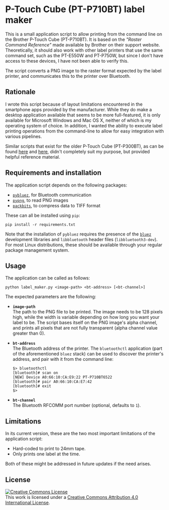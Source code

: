 # P-Touch Cube (PT-P710BT) label maker

This is a small application script to allow printing from the command line on the Brother P-Touch Cube (PT-P710BT). It is based on the _"Raster Command Reference"_ made available by Brother on their support website. Theoretically, it should also work with other label printers that use the same command set, such as the PT-E550W and PT-P750W, but since I don't have access to these devices, I have not been able to verify this. 

The script converts a PNG image to the raster format expected by the label printer, and communicates this to the printer over Bluetooth. 


## Rationale

I wrote this script because of layout limitations encountered in the smartphone apps provided by the manufacturer. While they do make a desktop application available that seems to be more full-featured, it is only available for Microsoft Windows and Mac OS X, neither of which is my operating system of choice. In addition, I wanted the ability to execute label printing operations from the command-line to allow for easy integration with various pipelines.

Similar scripts that exist for the older P-Touch Cube (PT-P300BT), as can be found [here](https://gist.github.com/stecman/ee1fd9a8b1b6f0fdd170ee87ba2ddafd) and [here](https://gist.github.com/dogtopus/64ae743825e42f2bb8ec79cea7ad2057), didn't completely suit my purpose, but provided helpful reference material.


## Requirements and installation

The application script depends on the following packages:

 * [`pybluez`](https://github.com/pybluez/pybluez), for Bluetooth communication
 * [`pypng`](https://github.com/drj11/pypng), to read PNG images
 * [`packbits`](https://github.com/psd-tools/packbits), to compress data to TIFF format

These can all be installed using `pip`:
```
pip install -r requirements.txt
```

Note that the installation of `pybluez` requires the presence of the [`bluez`](http://www.bluez.org/) development libraries and `libbluetooth` header files (`libbluetooth3-dev`). For most Linux distributions, these should be available through your regular package management system.


## Usage

The application can be called as follows:

```
python label_maker.py <image-path> <bt-address> [<bt-channel>]
```

The expected parameters are the following:

 * **`image-path`**  \
 The path to the PNG file to be printed. The image needs to be 128 pixels high, while the width is variable depending on how long you want your label to be. The script bases itself on the PNG image's alpha channel, and prints all pixels that are not fully transparent (alpha channel value greater than 0).
 * **`bt-address`**  \
 The Bluetooth address of the printer. The `bluetoothctl` application (part of the aforementioned `bluez` stack) can be used to discover the printer's address, and pair with it from the command line:
    ```
    $> bluetoothctl
    [bluetooth]# scan on
    [NEW] Device A0:66:10:CA:E9:22 PT-P710BT6522
    [bluetooth]# pair A0:66:10:CA:E7:42
    [bluetooth]# exit
    $>
    ```

* **`bt-channel`**  \
The Bluetooth RFCOMM port number (optional, defaults to `1`).


## Limitations

In its current version, these are the two most important limitations of the application script:
 * Hard-coded to print to 24mm tape.
 * Only prints one label at the time.

Both of these might be addressed in future updates if the need arises.

## License
<a rel="license" href="http://creativecommons.org/licenses/by/4.0/"><img alt="Creative Commons License" style="border-width:0; vertical-align: middle;" src="https://i.creativecommons.org/l/by/4.0/88x31.png" /></a><br>This work is licensed under a <a rel="license" href="http://creativecommons.org/licenses/by/4.0/">Creative Commons Attribution 4.0 International License</a>.
